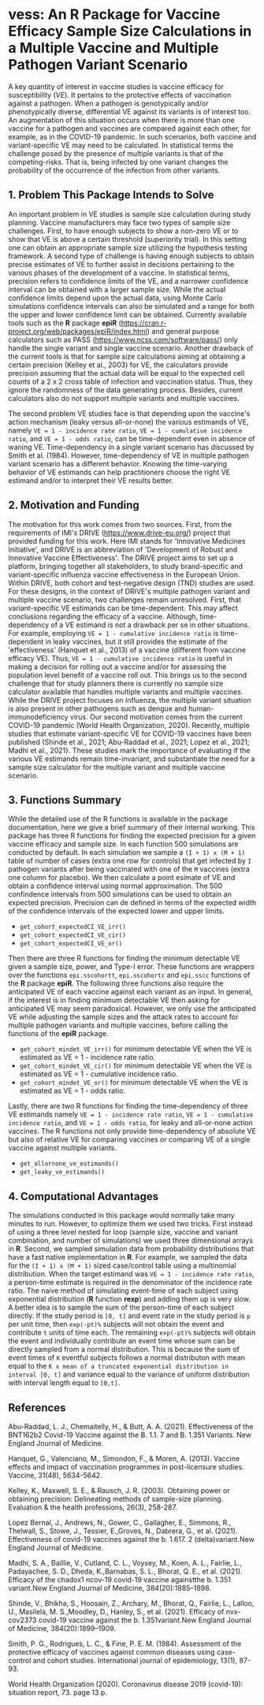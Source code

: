 # vess: An R Package for Vaccine Efficacy Sample Size Calculations in a Multiple Vaccine and Multiple Pathogen Variant Scenario

A key quantity of interest in vaccine studies is vaccine efficacy for susceptibility (*VE*). It pertains to the protective effects of vaccination against a pathogen. When a pathogen is genotypically and/or phenotypically diverse, differential VE against its variants is of interest too. An augmentation of this situation occurs when there is more than one vaccine for a pathogen and vaccines are compared against each other, for example, as in the COVID-19 pandemic. In such scenarios, both vaccine and variant-specific VE may need to be calculated. In statistical terms the challenge posed by the presence of multiple variants is that of the competing-risks. That is, being infected by one variant changes the probability of the occurrence of the infection from other variants.
 
## 1. Problem This Package Intends to Solve
An important problem in VE studies is sample size calculation during study planning. Vaccine manufacturers may face two types of sample size challenges. First, to have enough subjects to show a non-zero VE or to show that VE is above a certain threshold (superiority trial). In this setting one can obtain an appropriate sample size utilizing the hypothesis testing framework. A second type of challenge is having enough subjects to obtain precise estimates of VE to further assist in decisions pertaining to the various phases of the development of a vaccine. In statistical terms, precision refers to confidence limits of the VE, and a narrower confidence interval can be obtained with a larger sample size. While the actual confidence limits depend upon the actual data, using Monte Carlo simulations confidence intervals can also be simulated and a range for both the upper and lower confidence limit can be obtained. Currently available tools such as the **R** package **epiR** (<https://cran.r-project.org/web/packages/epiR/index.html>) and general purpose calculators such as PASS (<https://www.ncss.com/software/pass/>) only handle the single variant and single vaccine scenario. Another drawback of the current tools is that for sample size calculations aiming at obtaining a certain precision (Kelley et al., 2003) for VE, the calculators provide precision assuming that the actual data will be equal to the expected cell counts of a 2 x 2 cross table of infection and vaccination status. Thus, they ignore the randomness of the data generating process. Besides, current calculators also do not support multiple variants and multiple vaccines.

The second problem VE studies face is that depending upon the vaccine's action mechanism (leaky versus all-or-none) the various estimands of VE, namely `VE = 1 - incidence rate ratio`, `VE = 1 - cumulative incidence ratio`, and `VE = 1 - odds ratio`, can be time-dependent even in absence of waning VE. Time-dependency in a single variant scenario has discussed by Smith et al. (1984). However, time-dependency of VE in multiple pathogen variant scenario has a different behavior. Knowing the time-varying behavior of VE estimands can help practitioners choose the right VE estimand and/or to interpret their VE results better.

## 2. Motivation and Funding 
The motivation for this work comes from two sources. First, from the requirements of IMI's DRIVE (<https://www.drive-eu.org/>) project that provided funding for this work. Here IMI stands for 'Innovative Medicines Initiative', and DRIVE is an abbreviation of 'Development of Robust and Innovative Vaccine Effectiveness'. The DRIVE project aims to set up a platform, bringing together all stakeholders, to study brand-specific and variant-specific influenza vaccine effectiveness in the European Union. Within DRIVE, both cohort and test-negative design (TND) studies are used. For these designs, in the context of DRIVE's multiple pathogen variant and multiple vaccine scenario, two challenges remain unresolved. First, that variant-specific VE estimands can be time-dependent. This may affect conclusions regarding the efficacy of a vaccine. Although, time-dependency of a VE estimand is not a drawback per se in other situations. For example, employing `VE = 1 - cumulative incidence ratio` is time-dependent in leaky vaccines, but it still provides the estimate of the 'effectiveness' (Hanquet et al., 2013) of a vaccine (different from vaccine efficacy VE). Thus, `VE = 1 - cumulative incidence ratio` is useful in making a decision for rolling out a vaccine and/or for assessing the population level benefit of a vaccine roll out. This brings us to the second challenge that for study planners there is currently no sample size calculator available that handles multiple variants and multiple vaccines. While the DRIVE project focuses on influenza, the multiple variant situation is also present in other pathogens such as dengue and human-immunodeficiency virus. Our second motivation comes from the current COVID-19 pandemic (World Health Organization, 2020). Recently, multiple studies that estimate variant-specific VE for COVID-19 vaccines have been published (Shinde et al., 2021; Abu-Raddad et al., 2021; Lopez et al., 2021; Madhi et al., 2021}. These studies mark the importance of evaluating if the various VE estimands remain time-invariant, and substantiate the need for a sample size calculator for the multiple variant and multiple vaccine scenario.

## 3. Functions Summary
While the detailed use of the R functions is available in the package documentation, here we give a brief summary of their internal working. This package has three R functions for finding the expected precision for a given vaccine efficacy and sample size. In each function 500 simulations are conducted by default. In each simulation we sample a `(I + 1) x (M + 1)` table of number of cases (extra one row for controls) that get infected by `I` pathogen variants after being vaccinated with one of the `M` vaccines (extra one column for placebo). We then calculate a point esimate of VE and obtain a confidence interval using normal approximation. The 500 confindence intervals from 500 simulations can be used to obtain an expected precision. Precision can de defined in terms of the expected width of the confidence intervals of the expected lower and upper limits.
* `get_cohort_expectedCI_VE_irr()`
* `get_cohort_expectedCI_VE_cir()`
* `get_cohort_expectedCI_VE_or()`

Then there are three R functions for finding the minimum detectable VE given a sample size, power, and Type-I error. These functions are wrappers over the functions `epi.sscohortt`, `epi.sscohortc` and `epi.sscc` functions of the **R** package **epiR**. The following three functions also require the anticipated VE of each vaccine against each variant as an input. In general, if the interest is in finding minimum detectable VE then asking for anticipated VE may seem paradoxical. However, we only use the anticipated VE while adjusting the sample sizes and the attack rates to account for multiple pathogen variants and multiple vaccines, before calling the functions of the **epiR** package. 

* `get_cohort_mindet_VE_irr()` for minimum detectable VE when the VE is estimated as VE = 1 - incidence rate ratio.
* `get_cohort_mindet_VE_cir()` for minimum detectable VE when the VE is estimated as VE = 1 - cumulative incidence ratio.
* `get_cohort_mindet_VE_or()` for minimum detectable VE when the VE is estimated as VE = 1 - odds ratio.

Lastly, there are two R functions for finding the time-dependency of three VE estimands namely `VE = 1 - incidence rate ratio`, `VE = 1 - cumulative incidence ratio`, and `VE = 1 - odds ratio`, for leaky and all-or-none action vaccines. The R functions not only provide time-dependency of absolute VE but also of relative VE for comparing vaccines or comparing VE of a single vaccine against multiple variants.
* `get_allornone_ve_estimands()`
* `get_leaky_ve_estimands()`

## 4. Computational Advantages
The simulations conducted in this package would normally take many minutes to run. However, to optimize them we used two tricks. First instead of using a three level nested for loop (sample size, vaccine and variant combination, and number of simulations) we used three dimensional arrays in **R**. Second, we sampled simulation data from probability distributions that have a fast native implementation in **R**. For example, we sampled the data for the `(I + 1) x (M + 1)` sized case/control table using a multinomial distribution. When the target estimand was `VE = 1 - incidence rate ratio`, a person-time estimate is required in the denominator of the incidence rate ratio. The naive method of simulating event-time of each subject using exponential distribution (**R** function **rexp**) and adding them up is very slow. A better idea is to sample the sum of the person-time of each subject directly. If the study period is `[0, t]` and event rate in the study period is `p` per unit time, then `exp(-pt)%` subjects will not obtain the event and contribute `t` units of time each. The remaining `exp(-pt)%` subjects will obtain the event and individually contribute an event time whose sum can be directly sampled from a normal distribution. This is because the sum of event times of `K` eventful subjects follows a normal distributon with mean equal to the `K x mean of a truncated exponential distribution in interval [0, t]` and variance equal to the variance of uniform distribution with interval length equal to `[0,t]`.

## References
Abu-Raddad, L. J., Chemaitelly, H., & Butt, A. A. (2021). Effectiveness of the BNT162b2 Covid-19 Vaccine against the B. 1.1. 7 and B. 1.351 Variants. New England Journal of Medicine.

Hanquet, G., Valenciano, M., Simondon, F., & Moren, A. (2013). Vaccine effects and impact of vaccination programmes in post-licensure studies. Vaccine, 31(48), 5634-5642.

Kelley, K., Maxwell, S. E., & Rausch, J. R. (2003). Obtaining power or obtaining precision: Delineating methods of sample-size planning. Evaluation & the health professions, 26(3), 258-287.

Lopez Bernal, J., Andrews, N., Gower, C., Gallagher, E., Simmons, R., Thelwall, S., Stowe, J., Tessier, E.,Groves, N., Dabrera, G., et al. (2021). Effectiveness of covid-19 vaccines against the b. 1.617. 2 (delta)variant.New England Journal of Medicine.

Madhi, S. A., Baillie, V., Cutland, C. L., Voysey, M., Koen, A. L., Fairlie, L., Padayachee, S. D., Dheda, K.,Barnabas, S. L., Bhorat, Q. E., et al. (2021). Efficacy of the chadox1 ncov-19 covid-19 vaccine againstthe b. 1.351 variant.New England Journal of Medicine, 384(20):1885–1898.

Shinde, V., Bhikha, S., Hoosain, Z., Archary, M., Bhorat, Q., Fairlie, L., Lalloo, U., Masilela, M. S.,Moodley, D., Hanley, S., et al. (2021). Efficacy of nvx-cov2373 covid-19 vaccine against the b. 1.351variant.New England Journal of Medicine, 384(20):1899–1909.

Smith, P. G., Rodrigues, L. C., & Fine, P. E. M. (1984). Assessment of the protective efficacy of vaccines against common diseases using case-control and cohort studies. International journal of epidemiology, 13(1), 87-93.

World Health Organization (2020). Coronavirus disease 2019 (covid-19): situation report, 73. page 13 p.
